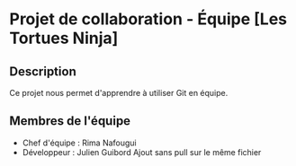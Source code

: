 # Projet de collaboration - Équipe [Les Tortues Ninja]

## Description

Ce projet nous permet d'apprendre à utiliser Git en équipe.

## Membres de l'équipe 
- Chef d'équipe : Rima Nafougui
- Développeur : Julien Guibord
Ajout sans pull sur le même fichier
